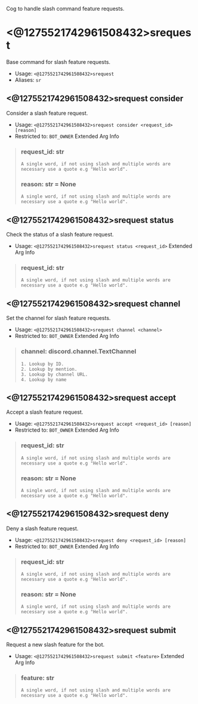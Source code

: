Cog to handle slash command feature requests.

# <@1275521742961508432>srequest
Base command for slash feature requests.<br/>
 - Usage: `<@1275521742961508432>srequest`
 - Aliases: `sr`
## <@1275521742961508432>srequest consider
Consider a slash feature request.<br/>
 - Usage: `<@1275521742961508432>srequest consider <request_id> [reason]`
 - Restricted to: `BOT_OWNER`
Extended Arg Info
> ### request_id: str
> ```
> A single word, if not using slash and multiple words are necessary use a quote e.g "Hello world".
> ```
> ### reason: str = None
> ```
> A single word, if not using slash and multiple words are necessary use a quote e.g "Hello world".
> ```
## <@1275521742961508432>srequest status
Check the status of a slash feature request.<br/>
 - Usage: `<@1275521742961508432>srequest status <request_id>`
Extended Arg Info
> ### request_id: str
> ```
> A single word, if not using slash and multiple words are necessary use a quote e.g "Hello world".
> ```
## <@1275521742961508432>srequest channel
Set the channel for slash feature requests.<br/>
 - Usage: `<@1275521742961508432>srequest channel <channel>`
 - Restricted to: `BOT_OWNER`
Extended Arg Info
> ### channel: discord.channel.TextChannel
> 
> 
>     1. Lookup by ID.
>     2. Lookup by mention.
>     3. Lookup by channel URL.
>     4. Lookup by name
> 
>     
## <@1275521742961508432>srequest accept
Accept a slash feature request.<br/>
 - Usage: `<@1275521742961508432>srequest accept <request_id> [reason]`
 - Restricted to: `BOT_OWNER`
Extended Arg Info
> ### request_id: str
> ```
> A single word, if not using slash and multiple words are necessary use a quote e.g "Hello world".
> ```
> ### reason: str = None
> ```
> A single word, if not using slash and multiple words are necessary use a quote e.g "Hello world".
> ```
## <@1275521742961508432>srequest deny
Deny a slash feature request.<br/>
 - Usage: `<@1275521742961508432>srequest deny <request_id> [reason]`
 - Restricted to: `BOT_OWNER`
Extended Arg Info
> ### request_id: str
> ```
> A single word, if not using slash and multiple words are necessary use a quote e.g "Hello world".
> ```
> ### reason: str = None
> ```
> A single word, if not using slash and multiple words are necessary use a quote e.g "Hello world".
> ```
## <@1275521742961508432>srequest submit
Request a new slash feature for the bot.<br/>
 - Usage: `<@1275521742961508432>srequest submit <feature>`
Extended Arg Info
> ### feature: str
> ```
> A single word, if not using slash and multiple words are necessary use a quote e.g "Hello world".
> ```
